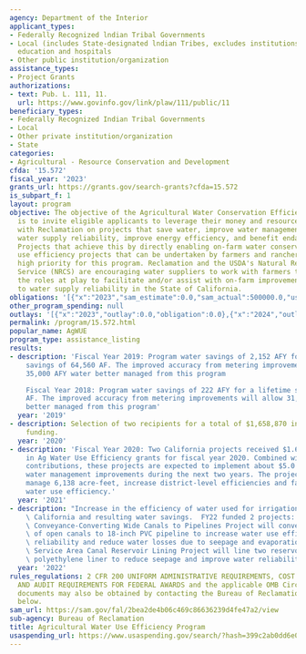 ```yaml
---
agency: Department of the Interior
applicant_types:
- Federally Recognized lndian Tribal Governments
- Local (includes State-designated lndian Tribes, excludes institutions of higher
  education and hospitals
- Other public institution/organization
assistance_types:
- Project Grants
authorizations:
- text: Pub. L. 111, 11.
  url: https://www.govinfo.gov/link/plaw/111/public/11
beneficiary_types:
- Federally Recognized Indian Tribal Governments
- Local
- Other private institution/organization
- State
categories:
- Agricultural - Resource Conservation and Development
cfda: '15.572'
fiscal_year: '2023'
grants_url: https://grants.gov/search-grants?cfda=15.572
is_subpart_f: 1
layout: program
objective: The objective of the Agricultural Water Conservation Efficiency Program
  is to invite eligible applicants to leverage their money and resources by cost sharing
  with Reclamation on projects that save water, improve water management, increase
  water supply reliability, improve energy efficiency, and benefit endangered species.
  Projects that achieve this by directly enabling on-farm water conservation or water
  use efficiency projects that can be undertaken by farmers and ranchers remain a
  high priority for this program. Reclamation and the USDA's Natural Resource Conservation
  Service (NRCS) are encouraging water suppliers to work with farmers to identify
  the roles at play to facilitate and/or assist with on-farm improvements that contribute
  to water supply reliability in the State of California.
obligations: '[{"x":"2023","sam_estimate":0.0,"sam_actual":500000.0,"usa_spending_actual":0.0},{"x":"2024","sam_estimate":0.0,"sam_actual":500000.0,"usa_spending_actual":0.0},{"x":"2025","sam_estimate":0.0,"sam_actual":500000.0,"usa_spending_actual":0.0}]'
other_program_spending: null
outlays: '[{"x":"2023","outlay":0.0,"obligation":0.0},{"x":"2024","outlay":0.0,"obligation":0.0},{"x":"2025","outlay":0.0,"obligation":0.0}]'
permalink: /program/15.572.html
popular_name: AgWUE
program_type: assistance_listing
results:
- description: 'Fiscal Year 2019: Program water savings of 2,152 AFY for a lifetime
    savings of 64,560 AF. The improved accuracy from metering improvements will allow
    35,000 AFY water better managed from this program

    Fiscal Year 2018: Program water savings of 222 AFY for a lifetime savings of 5,178
    AF. The improved accuracy from metering improvements will allow 31,000 AFY water
    better managed from this program'
  year: '2019'
- description: Selection of two recipients for a total of $1,658,870 in FY 2020 Federal
    funding.
  year: '2020'
- description: 'Fiscal Year 2020: Two California projects received $1.65 million total
    in Ag Water Use Efficiency grants for fiscal year 2020. Combined with local cost-share
    contributions, these projects are expected to implement about $5.0 million in
    water management improvements during the next two years. The projects will better
    manage 6,138 acre-feet, increase district-level efficiencies and facilitate farm
    water use efficiency.'
  year: '2021'
- description: "Increase in the efficiency of water used for irrigation purposes within\
    \ California and resulting water savings.  FY22 funded 2 projects: \n\nThe Pipeline\
    \ Conveyance-Converting Wide Canals to Pipelines Project will convert 4,100 feet\
    \ of open canals to 18-inch PVC pipeline to increase water use efficiency and\
    \ reliability and reduce water losses due to seepage and evaporation. \n\nThe\
    \ Service Area Canal Reservoir Lining Project will line two reservoirs with high-density\
    \ polyethylene liner to reduce seepage and improve water reliability."
  year: '2022'
rules_regulations: 2 CFR 200 UNIFORM ADMINISTRATIVE REQUIREMENTS, COST PRINCIPLES,
  AND AUDIT REQUIREMENTS FOR FEDERAL AWARDS and the applicable OMB Circulars. These
  documents may also be obtained by contacting the Bureau of Reclamation Office listed
  below.
sam_url: https://sam.gov/fal/2bea2de4b06c469c86636239d4fe47a2/view
sub-agency: Bureau of Reclamation
title: Agricultural Water Use Efficiency Program
usaspending_url: https://www.usaspending.gov/search/?hash=399c2ab0dd6e0403d8804b0803ca1c99
---
```

